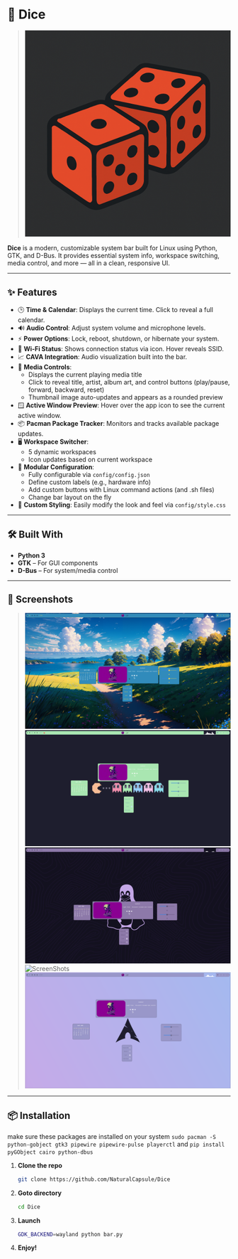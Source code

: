 # 🎲 Dice

> ![App](app_images/dice.png)

**Dice** is a modern, customizable system bar built for Linux using Python, GTK, and D-Bus. It provides essential system info, workspace switching, media control, and more — all in a clean, responsive UI.

---

## ✨ Features

- 🕒 **Time & Calendar**: Displays the current time. Click to reveal a full calendar.
- 🔊 **Audio Control**: Adjust system volume and microphone levels.
- ⚡ **Power Options**: Lock, reboot, shutdown, or hibernate your system.
- 📶 **Wi-Fi Status**: Shows connection status via icon. Hover reveals SSID.
- 📈 **CAVA Integration**: Audio visualization built into the bar.
- 🎵 **Media Controls**:
  - Displays the current playing media title
  - Click to reveal title, artist, album art, and control buttons (play/pause, forward, backward, reset)
  - Thumbnail image auto-updates and appears as a rounded preview
- 🪟 **Active Window Preview**: Hover over the app icon to see the current active window.
- 📦 **Pacman Package Tracker**: Monitors and tracks available package updates.
- 🖥️ **Workspace Switcher**:
  - 5 dynamic workspaces
  - Icon updates based on current workspace
- 🧩 **Modular Configuration**:
  - Fully configurable via `config/config.json`
  - Define custom labels (e.g., hardware info)
  - Add custom buttons with Linux command actions (and .sh files)
  - Change bar layout on the fly
- 🎨 **Custom Styling**: Easily modify the look and feel via `config/style.css`

---

## 🛠️ Built With

- **Python 3**
- **GTK** – For GUI components
- **D-Bus** – For system/media control

---

## 📸 Screenshots

> ![ScreenShots](app_images/2.png) ![ScreenShots](app_images/1.png) ![ScreenShots](app_images/3.png) ![ScreenShots](app_images/4.png) ![ScreenShots](app_images/5.png)

---

## 📦 Installation

make sure these packages are installed on your system
`sudo pacman -S python-gobject gtk3 pipewire pipewire-pulse playerctl`
and
`pip install pyGObject cairo python-dbus`


1. **Clone the repo**
   ```bash
   git clone https://github.com/NaturalCapsule/Dice
   ```

2. **Goto directory**
   ```bash
   cd Dice
   ```

3. **Launch**
   ```bash
   GDK_BACKEND=wayland python bar.py
   ```

4. **Enjoy!**